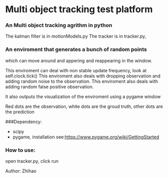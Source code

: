 # Multi object tracking test platform
### An Multi object tracking agrithm in python
The kalman filter is in motionModels.py
The tracker is in tracker.py, 
### An enviroment that generates a bunch of random points 
which can move around and appering and reappearing
in the window.

This enviroment can deal with non stable update frequency, look at self.clock.tick()
This enviroment also deals with dropping observation and adding random noise to the observation.
This enviroment also deals with adding random false positive observation.

It also outputs the visualization of the enviroment using a pygame window

Red dots are the observation, white dots are the groud truth, other dots are the prediction

###Dependency: 
- scipy
- pygame,  installation see:https://www.pygame.org/wiki/GettingStarted

### How to use:
open tracker.py, click run

Author: Zhihao